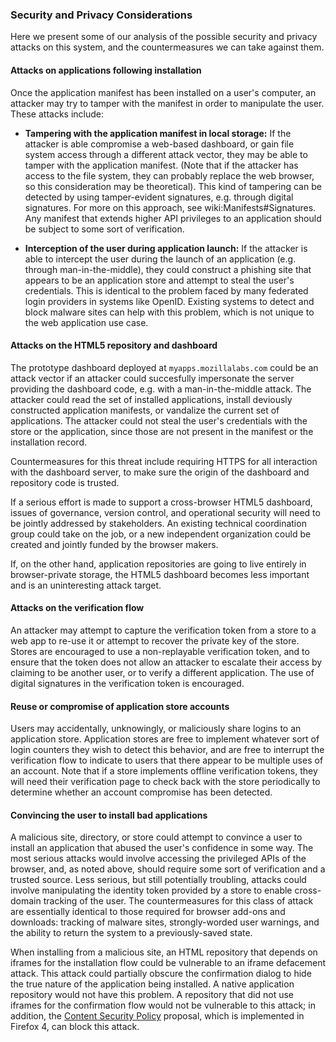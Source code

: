 ### Security and Privacy Considerations

Here we present some of our analysis of the possible security and privacy attacks on this system, and the countermeasures we can take against them.

#### Attacks on applications following installation

Once the application manifest has been installed on a user's computer, an attacker may try to tamper with the manifest in order to manipulate the user.  These attacks include:

  * **Tampering with the application manifest in local storage:** If the attacker is able compromise a web-based dashboard, or gain file system access through a different attack vector, they may be able to tamper with the application manifest.  (Note that if the attacker has access to the file system, they can probably replace the web browser, so this consideration may be theoretical).  This kind of tampering can be detected by using tamper-evident signatures, e.g. through digital signatures.  For more on this approach, see wiki:Manifests#Signatures.  Any manifest that extends higher API privileges to an application should be subject to some sort of verification.

  * **Interception of the user during application launch:** If the attacker is able to intercept the user during the launch of an application (e.g. through man-in-the-middle), they could construct a phishing site that appears to be an application store and attempt to steal the user's credentials.  This is identical to the problem faced by many federated login providers in systems like OpenID.  Existing systems to detect and block malware sites can help with this problem, which is not unique to the web application use case.

#### Attacks on the HTML5 repository and dashboard

The prototype dashboard deployed at `myapps.mozillalabs.com` could be an attack vector if an attacker could succesfully impersonate the server providing the dashboard code, e.g. with a man-in-the-middle attack.  The attacker could read the set of installed applications, install deviously constructed application manifests, or vandalize the current set of applications.  The attacker could not steal the user's credentials with the store or the application, since those are not present in the manifest or the installation record.

Countermeasures for this threat include requiring HTTPS for all interaction with the dashboard server, to make sure the origin of the dashboard and repository code is trusted.

If a serious effort is made to support a cross-browser HTML5 dashboard, issues of governance, version control, and operational security will need to be jointly addressed by stakeholders.  An existing technical coordination group could take on the job, or a new independent organization could be created and jointly funded by the browser makers.

If, on the other hand, application repositories are going to live entirely in browser-private storage, the HTML5 dashboard becomes less important and is an uninteresting attack target.

#### Attacks on the verification flow

An attacker may attempt to capture the verification token from a store to a web app to re-use it or attempt to recover the private key of the store.  Stores are encouraged to use a non-replayable verification token, and to ensure that the token does not allow an attacker to escalate their access by claiming to be another user, or to verify a different application.  The use of digital signatures in the verification token is encouraged.

#### Reuse or compromise of application store accounts

Users may accidentally, unknowingly, or maliciously share logins to an application store.  Application stores are free to implement whatever sort of login counters they wish to detect this behavior, and are free to interrupt the verification flow to indicate to users that there appear to be multiple uses of an account.  Note that if a store implements offline verification tokens, they will need their verification page to check back with the store periodically to determine whether an account compromise has been detected.

#### Convincing the user to install bad applications

A malicious site, directory, or store could attempt to convince a user to install an application that abused the user's confidence in some way.  The most serious attacks would involve accessing the privileged APIs of the browser, and, as noted above, should require some sort of verification and a trusted source.  Less serious, but still potentially troubling, attacks could involve manipulating the identity token provided by a store to enable cross-domain tracking of the user.  The countermeasures for this class of attack are essentially identical to those required for browser add-ons and downloads: tracking of malware sites, strongly-worded user warnings, and the ability to return the system to a previously-saved state.

When installing from a malicious site, an HTML repository that depends on iframes for the installation flow could be vulnerable to an iframe defacement attack.  This attack could partially obscure the confirmation dialog to hide the true nature of the application being installed.  A native application repository would not have this problem.  A repository that did not use iframes for the confirmation flow would not be vulnerable to this attack; in addition, the <a href="http://people.mozilla.com/~bsterne/content-security-policy/">Content Security Policy</a> proposal, which is implemented in Firefox 4, can block this attack.
